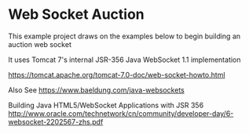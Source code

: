 # Web Socket Auction 

This example project draws on the examples below to begin building an auction web socket

It uses Tomcat 7's internal JSR-356 Java WebSocket 1.1 implementation

https://tomcat.apache.org/tomcat-7.0-doc/web-socket-howto.html   

Also See
https://www.baeldung.com/java-websockets

Building Java HTML5/WebSocket Applications with JSR 356
http://www.oracle.com/technetwork/cn/community/developer-day/6-websocket-2202567-zhs.pdf